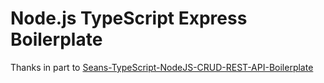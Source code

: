 # Node.js TypeScript Express Boilerplate

Thanks in part to [Seans-TypeScript-NodeJS-CRUD-REST-API-Boilerplate](https://github.com/Sean-Bradley/Seans-TypeScript-NodeJS-CRUD-REST-API-Boilerplate)
